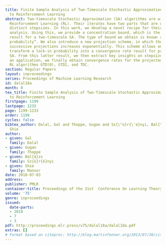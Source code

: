 ```yaml
---
title: Finite Sample Analysis of Two-Timescale Stochastic Approximation with Applications
  to Reinforcement Learning
abstract: Two-timescale Stochastic Approximation (SA) algorithms are widely used in
  Reinforcement Learning (RL). Their iterates have two parts that are updated using
  distinct stepsizes. In this work, we develop a novel recipe for their finite sample
  analysis. Using this, we provide a concentration bound, which is the first such
  result for a two-timescale SA. The type of bound we obtain is known as “lock-in
  probability”. We also introduce a new projection scheme, in which the time between
  successive projections increases exponentially. This scheme allows one to elegantly
  transform a lock-in probability into a convergence rate result for projected two-timescale
  SA. From this latter result, we then extract key insights on stepsize selection.  As
  an application, we finally obtain convergence rates for the projected two-timescale
  RL algorithms GTD(0), GTD2, and TDC.
section: Regular Papers
layout: inproceedings
series: Proceedings of Machine Learning Research
id: dalal18a
month: 0
tex_title: Finite Sample Analysis of Two-Timescale Stochastic Approximation with Applications
  to Reinforcement Learning
firstpage: 1199
lastpage: 1233
page: 1199-1233
order: 1199
cycles: false
bibtex_author: Dalal, Gal and Thoppe, Gugan and Sz{\"o}r{\'e}nyi, Bal{\'a}zs and Mannor,
  Shie
author:
- given: Gal
  family: Dalal
- given: Gugan
  family: Thoppe
- given: Bal{á}zs
  family: Sz{ö}r{é}nyi
- given: Shie
  family: Mannor
date: 2018-07-03
address: 
publisher: PMLR
container-title: Proceedings of the 31st  Conference On Learning Theory
volume: '75'
genre: inproceedings
issued:
  date-parts:
  - 2018
  - 7
  - 3
pdf: http://proceedings.mlr.press/v75/dalal18a/dalal18a.pdf
extras: []
# Format based on citeproc: http://blog.martinfenner.org/2013/07/30/citeproc-yaml-for-bibliographies/
---
```

